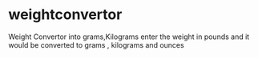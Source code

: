 # weightconvertor
Weight Convertor into grams,Kilograms
enter the weight in pounds and it would be converted to grams , kilograms and ounces
